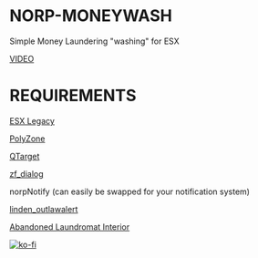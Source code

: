 # NORP-MONEYWASH
Simple Money Laundering "washing" for ESX

[VIDEO](https://www.youtube.com/watch?v=B6EjcSKgGRs)

# REQUIREMENTS
[ESX Legacy](https://github.com/overextended/es_extended)

[PolyZone](https://github.com/mkafrin/PolyZone)

[QTarget](https://github.com/overextended/qtarget)

[zf_dialog](https://github.com/zf-development/zf_dialog)

norpNotify (can easily be swapped for your notification system)

[linden_outlawalert](https://github.com/thelindat/linden_outlawalert)

[Abandoned Laundromat Interior](https://www.gta5-mods.com/maps/abandoned-laundromat-interior-singleplayer-fivem-gtadps)

[![ko-fi](https://ko-fi.com/img/githubbutton_sm.svg)](https://ko-fi.com/P5P57KRR9)

